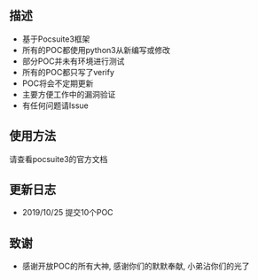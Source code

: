 ## 描述
* 基于Pocsuite3框架
* 所有的POC都使用python3从新编写或修改
* 部分POC并未有环境进行测试
* 所有的POC都只写了verify
* POC将会不定期更新
* 主要方便工作中的漏洞验证
* 有任何问题请Issue

## 使用方法
请查看pocsuite3的官方文档

## 更新日志
* 2019/10/25 提交10个POC

## 致谢
* 感谢开放POC的所有大神, 感谢你们的默默奉献, 小弟沾你们的光了
